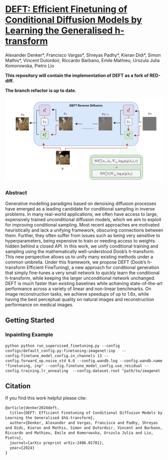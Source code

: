 # [DEFT: Efficient Finetuning of Conditional Diffusion Models by Learning the Generalised h-transform](https://arxiv.org/pdf/2406.01781)

Alexander Denker*, Francisco Vargas*, Shreyas Padhy*, Kieran Didi*, Simon Mathis*, Vincent Dutordoir, Riccardo Barbano, Emile Mathieu, Urszula Julia Komorowska, Pietro Lio 

**This repository will contain the implementation of DEFT as a fork of RED-diff.**

**The branch refactor is up to date.**


![deft](images/DEFT_Sampling.png)

### Abstract
Generative modelling paradigms based on denoising diffusion processes have emerged as a leading candidate for conditional sampling in inverse problems. In many real-world applications, we often have access to large, expensively trained unconditional diffusion models, which we aim to exploit for improving conditional sampling. Most recent approaches are motivated heuristically and lack a unifying framework, obscuring connections between them. Further, they often suffer from issues such as being very sensitive to hyperparameters, being expensive to train or needing access to weights hidden behind a closed API. In this work, we unify conditional training and sampling using the mathematically well-understood Doob’s h-transform. This new perspective allows us to unify many existing methods under a common umbrella. Under this framework, we propose DEFT (Doob’s h-transform Efficient FineTuning), a new approach for conditional generation that
simply fine-tunes a very small network to quickly learn the conditional h-transform, while keeping the larger unconditional network unchanged. DEFT is much faster
than existing baselines while achieving state-of-the-art performance across a variety of linear and non-linear benchmarks. On image reconstruction tasks, we achieve
speedups of up to 1.6x, while having the best perceptual quality on natural images and reconstruction performance on medical images.

## Getting Started

### Inpainting Example 

```
python python run_supervised_finetuning.py --config configs/default_config.py:finetuning:imagenet:inp   --config.finetune_model_config.in_channels 13 --config.forward_op.noise_std 0.0 --config.wandb.log --config.wandb.name "finetuning, inp" --config.finetune_model_config.use_residual --config.training.lr_annealing  --config.dataset.root "path/to/imagenet

```


## Citation

If you find this work helpful please cite:

``` 
@article{denker2024deft,
  title={DEFT: Efficient Finetuning of Conditional Diffusion Models by Learning the Generalised $h$-transform},
  author={Denker, Alexander and Vargas, Francisco and Padhy, Shreyas and Didi, Kieran and Mathis, Simon and Dutordoir, Vincent and Barbano, Riccardo and Mathieu, Emile and Komorowska, Urszula Julia and Lio, Pietro},
  journal={arXiv preprint arXiv:2406.01781},
  year={2024}
}
```
